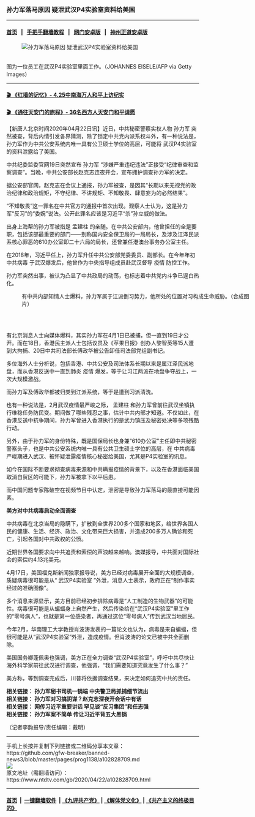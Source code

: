 ### 孙力军落马原因 疑泄武汉P4实验室资料给美国
------------------------

#### [首页](https://github.com/gfw-breaker/banned-news3/blob/master/README.md) &nbsp;&nbsp;|&nbsp;&nbsp; [手把手翻墙教程](https://github.com/gfw-breaker/guides/wiki) &nbsp;&nbsp;|&nbsp;&nbsp; [网门安卓版](https://github.com/oGate2/oGate) &nbsp;&nbsp;|&nbsp;&nbsp; [神州正道安卓版](https://github.com/SzzdOgate/update) 



<div><div class="featured_image">
 <figure>
  <img alt="孙力军落马原因 疑泄武汉P4实验室资料给美国" src="https://i.ntdtv.com/assets/uploads/2020/02/GettyImages-643962768-800x450.jpg"/>
 </figure><br/>
 <span class="caption">
  图为一位员工在武汉P4实验室里面工作。（JOHANNES EISELE/AFP via Getty Images）
 </span>
</div>
</div><hr/>

#### [ 🎬  《红墙的记忆》- 4.25中南海万人和平上访纪实](http://141.164.39.94:10000/videos/legend/425.html)

 #### [ 🎬  《通往天安门的旅程》- 36名西方人天安门和平请愿 ](http://141.164.39.94:10000/videos/legend/JTT.html)

<div><div class="post_content" itemprop="articleBody">
 <p>
  【新唐人北京时间2020年04月22日讯】近日，中共秘密警察实权人物
  <ok href="https://www.ntdtv.com/gb/孙力军.htm">
   孙力军
  </ok>
  突然被查，背后内情引发各界猜测，除了锁定中共党内派系权斗外，有一种说法是，孙力军作为中共公安系统内唯一具有公卫硕士学位的高层，可能将
  <ok href="https://www.ntdtv.com/gb/武汉p4实验室.htm">
   武汉P4实验室
  </ok>
  的资料泄露给了美国。
 </p>
 <p>
  中共纪委监委官网19日突然宣布
  <ok href="https://www.ntdtv.com/gb/孙力军.htm">
   孙力军
  </ok>
  “涉嫌严重违纪违法”正接受“纪律审查和监察调查”。当晚，中共公安部长赵克志连夜开会，宣布拥护调查孙力军的决定。
 </p>
 <p>
  据公安部官网，赵克志在会议上通报，孙力军被查，是因其“长期以来无视党的政治纪律和政治规矩，不守纪律、不讲规矩、不知敬畏、肆意妄为的必然结果”。
 </p>
 <p>
  “不知敬畏”这一罪名在中共官方的通报中首次出现。观察人士认为，这是孙力军“反习”的“委婉”说法。公开此罪名应该是习近平“杀”孙立威的做法。
 </p>
 <p>
  出身上海帮的孙力军被指是
  <ok href="https://www.ntdtv.com/gb/孟建柱.htm">
   孟建柱
  </ok>
  的亲随。在中共公安部内，他曾担任的全是要职，包括该部最重要的部门——别称国内安全保卫局的一局局长，及涉及江泽民派系核心罪恶的610办公室即二十六局的局长，还曾兼任港澳台事务办公室主任。
 </p>
 <p>
  在2018年，习近平任上，孙力军升任中共公安部党委委员、副部长。在今年年初
  <ok href="https://www.ntdtv.com/gb/中共病毒.htm">
   中共病毒
  </ok>
  于武汉爆发后，他曾作为中央指导组成员赴武汉督导
  <ok href="https://www.ntdtv.com/gb/疫情.htm">
   疫情
  </ok>
  防控工作。
 </p>
 <p>
  孙力军突然出事，被认为凸显了中共政局的动荡，也标志着中共党内斗争已逞白热化。
 </p>
 <figure class="wp-caption alignnone" id="attachment_102827951" style="width: 600px">
  <ok href="https://i.ntdtv.com/assets/uploads/2020/04/thumbnail_d-976-1-600x338-1.jpg">
   <img alt="" class="size-medium wp-image-102827951" src="https://i.ntdtv.com/assets/uploads/2020/04/thumbnail_d-976-1-600x338-1-600x338.jpg"/>
  </ok>
  <br/><figcaption class="wp-caption-text">
   有中共内部知情人士爆料，孙力军属于江派倒习势力，他所处的位置对习构成生命威胁。（合成图片）
  </figcaption><br/>
 </figure><br/>
 <p>
  有北京消息人士向媒体爆料，其实孙力军在4月1日已被捕，但一直到19日才公开。而在18日，香港民主派人士包括议员及《苹果日报》创办人黎智英等15人遭到大拘捕、20日中共司法部长傅政华被公告卸任司法部党组副书记。
 </p>
 <p>
  多位海外人士分析说，包括香港、中共公安及司法体系长期以来是属江泽民派地盘，而从香港反送中一直到肺炎
  <ok href="https://www.ntdtv.com/gb/疫情.htm">
   疫情
  </ok>
  爆发，等于让习江两派在地盘争夺战上，一次大规模激战。
 </p>
 <p>
  而孙力军及傅政华都被归类到江派系统，等于是遭到习派清洗。
 </p>
 <p>
  也有一种说法是，2月武汉疫情最严峻之际，
  <ok href="https://www.ntdtv.com/gb/孟建柱.htm">
   孟建柱
  </ok>
  和孙力军曾前往武汉坐镇执行维稳任务防民变。期间做了哪些残忍之事，估计中共内部才知道。不仅如此，在香港反送中抗争期间，孙力军曾进入香港执行的是武力镇压及秘密处决等多项残酷行动。
 </p>
 <p>
  另外，由于孙力军的身份特殊，既是国保局长也身兼“610办公室”主任即中共秘密警察头子，也是中共公安系统内唯一具有公共卫生硕士学位的高层，在
  <ok href="https://www.ntdtv.com/gb/中共病毒.htm">
   中共病毒
  </ok>
  严峻期进入武汉、被怀疑泄露疫情核心秘密给美国，尤其是P4实验室的讯息。
 </p>
 <p>
  如今在国际不断要求彻查病毒来源和中共瞒报疫情的背景下，以及在香港面临美国取消自贸区的可能下，孙力军被拿下以平后患。
 </p>
 <p>
  而中国问题专家陈破空在视频节目中认定，泄密是导致孙力军落马的最直接可能因素。
 </p>
 <p>
  <strong>
   美方对中共病毒启动全面调查
  </strong>
 </p>
 <p>
  中共病毒在北京当局的隐瞒下，扩散到全世界200多个国家和地区，给世界各国人民的健康、生活、经济、政治、文化带来巨大损害，并造成200多万人确诊和死亡，引起各国对中共政权的公愤。
 </p>
 <p>
  近期世界各国要求向中共追责和索偿的声浪越来越响。澳媒报导，中共面对国际社会的索偿约4.13兆美元。
 </p>
 <p>
  4月17日，美国福克斯新闻独家报导说，美方已经对病毒展开全面的大规模调查，质疑病毒很可能是从“
  <ok href="https://www.ntdtv.com/gb/武汉p4实验室.htm">
   武汉P4实验室
  </ok>
  ”外泄，消息人士表示，政府正在“制作事实经过的准确图像”。
 </p>
 <p>
  多个消息来源显示，美方目前已经初步排除病毒是“人工制造的生物武器”的可能性。病毒很可能是从蝙蝠身上自然产生，然后传染给在“武汉P4实验室”里工作的“零号病人”，也就是第一位感染者，再通过这位“零号病人”传到武汉当地居民。
 </p>
 <p>
  今年2月，华南理工大学教授肖波涛发表的一篇论文也认为，病毒是来自蝙蝠，但很可能是从“武汉P4实验室”外泄，造成疫情。但肖波涛的论文已被中共全面删除。
 </p>
 <p>
  美国国务卿蓬佩奥也强调，美方正在全力调查“武汉P4实验室”，呼吁中共尽快让海外科学家前往武汉进行调查，他强调，“我们需要知道究竟发生了什么事？”
 </p>
 <p>
  美方称，等到调查完成后，川普将依据调查结果，来决定如何追究中共的责任。
 </p>
 <p>
  <strong>
   相关链接：
   <ok href="https://www.ntdtv.com/gb/2020/04/21/a102828085.html" rel="noopener" target="_blank">
    孙力军秘书司机一锅端 中央警卫局抓捕细节流出
   </ok>
  </strong>
  <br/>
  <strong>
   相关链接：
   <ok href="http://cn.ntdtv.com/gb/2020/04/20/a102827117.html" rel="noopener" target="_blank">
    孙力军对习搞阴谋？赵克志深夜开会话中有话
   </ok>
  </strong>
  <br/>
  <strong>
   相关链接：
   <ok href="http://cn.ntdtv.com/gb/2020/04/21/a102827820.html" rel="noopener" target="_blank">
    网传习近平重要讲话 罕见谈“反习集团”和任志强
   </ok>
  </strong>
  <br/>
  <strong>
   相关链接：
   <ok href="https://www.ntdtv.com/gb/2020/04/21/a102828028.html" rel="noopener" target="_blank">
    孙力军案不简单 传让习近平背五大黑锅
   </ok>
  </strong>
 </p>
 <p>
  （记者李韵报导/责任编辑：戴明）
 </p>
 <div class="single_ad">
 </div>
</div>
</div>
<hr/>
手机上长按并复制下列链接或二维码分享本文章：<br/>
https://github.com/gfw-breaker/banned-news3/blob/master/pages/prog1138/a102828709.md <br/>
<a href='https://github.com/gfw-breaker/banned-news3/blob/master/pages/prog1138/a102828709.md'><img src='https://github.com/gfw-breaker/banned-news3/blob/master/pages/prog1138/a102828709.md.png'/></a> <br/>
原文地址（需翻墙访问）：https://www.ntdtv.com/gb/2020/04/22/a102828709.html


------------------------
#### [首页](https://github.com/gfw-breaker/banned-news3/blob/master/README.md) &nbsp;|&nbsp; [一键翻墙软件](https://github.com/gfw-breaker/nogfw/blob/master/README.md) &nbsp;| [《九评共产党》](https://github.com/gfw-breaker/9ping.md/blob/master/README.md#九评之一评共产党是什么) | [《解体党文化》](https://github.com/gfw-breaker/jtdwh.md/blob/master/README.md) | [《共产主义的终极目的》](https://github.com/gfw-breaker/gczydzjmd.md/blob/master/README.md)


<img src='http://gfw-breaker.win/banned-news3/pages/prog1138/a102828709.md' width='0px' height='0px'/>